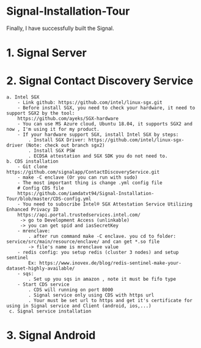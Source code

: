 # Signal-Installation-Tour
Finally, I have successfully built the Signal.

# 1. Signal Server
# 2. Signal Contact Discovery Service
    a. Intel SGX
        - Link github: https://github.com/intel/linux-sgx.git
        - Before install SGX, you need to check your hardware, it need to support SGX2 by the tool:
        https://github.com/ayeks/SGX-hardware
        - You can use MS Azure cloud, Ubuntu 18.04, it supports SGX2 and now , I'm using it for my product.
        - If your hardware support SGX, install Intel SGX by steps:
            . Install SGX Driver: https://github.com/intel/linux-sgx-driver (Note: check out branch sgx2)
            . Install SGX PSW
            . ECDSA attestation and SGX SDK you do not need to.
    b. CDS installation
        - Git clone https://github.com/signalapp/ContactDiscoveryService.git
        - make -C enclave (Or you can run with sudo)
        - The most important thing is change .yml config file
        # Config CDS file
        https://github.com/iamdatvt94/Signal-Installation-Tour/blob/master/CDS-config.yml
        - You need to subscribe Intel® SGX Attestation Service Utilizing Enhanced Privacy ID
        https://api.portal.trustedservices.intel.com/
         -> go to Development Access (unlinkable)
         -> you can get spid and iasSecretKey
        - mrenclave:
            . after run command make -C enclave. you cd to folder: service/src/main/resource/enclave/ and can get *.so file
            -> file's name is mrenclave value
        - redis config: you setup redis (cluster 3 nodes) and setup sentinel 
            Ex: https://www.inovex.de/blog/redis-sentinel-make-your-dataset-highly-available/
        - sqs:
            . Set up you sqs in amazon , note it must be fifo type
        - Start CDS service
            . CDS will running on port 8000
            . Signal service only using CDS with https url
            . Your must be set url to https and get it's certificate for using in Signal service and Client (android, ios,...)
     c. Signal service installation
# 3. Signal Android


